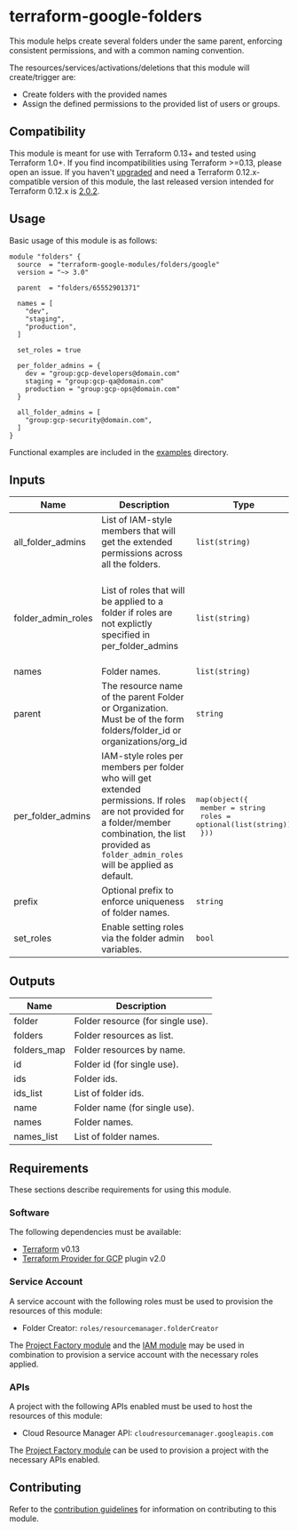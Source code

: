 # terraform-google-folders

This module helps create several folders under the same parent, enforcing consistent permissions, and with a common naming convention.

The resources/services/activations/deletions that this module will create/trigger are:

- Create folders with the provided names
- Assign the defined permissions to the provided list of users or groups.

## Compatibility

 This module is meant for use with Terraform 0.13+ and tested using Terraform 1.0+. If you find incompatibilities using Terraform >=0.13, please open an issue.
 If you haven't [upgraded](https://www.terraform.io/upgrade-guides/0-13.html)
  and need a Terraform 0.12.x-compatible version of this module, the last released version intended for
  Terraform 0.12.x is [2.0.2](https://registry.terraform.io/modules/terraform-google-modules/folders/google/2.0.2).

## Usage

Basic usage of this module is as follows:

```hcl
module "folders" {
  source  = "terraform-google-modules/folders/google"
  version = "~> 3.0"

  parent  = "folders/65552901371"

  names = [
    "dev",
    "staging",
    "production",
  ]

  set_roles = true

  per_folder_admins = {
    dev = "group:gcp-developers@domain.com"
    staging = "group:gcp-qa@domain.com"
    production = "group:gcp-ops@domain.com"
  }

  all_folder_admins = [
    "group:gcp-security@domain.com",
  ]
}

```

Functional examples are included in the
[examples](./examples/) directory.

<!-- BEGINNING OF PRE-COMMIT-TERRAFORM DOCS HOOK -->
## Inputs

| Name | Description | Type | Default | Required |
|------|-------------|------|---------|:--------:|
| all\_folder\_admins | List of IAM-style members that will get the extended permissions across all the folders. | `list(string)` | `[]` | no |
| folder\_admin\_roles | List of roles that will be applied to a folder if roles are not explictly specified in per\_folder\_admins | `list(string)` | <pre>[<br>  "roles/owner",<br>  "roles/resourcemanager.folderViewer",<br>  "roles/resourcemanager.projectCreator",<br>  "roles/compute.networkAdmin"<br>]</pre> | no |
| names | Folder names. | `list(string)` | `[]` | no |
| parent | The resource name of the parent Folder or Organization. Must be of the form folders/folder\_id or organizations/org\_id | `string` | n/a | yes |
| per\_folder\_admins | IAM-style roles per members per folder who will get extended permissions. If roles are not provided for a folder/member combination, the list provided as `folder_admin_roles` will be applied as default. | <pre>map(object({<br>    member = string<br>    roles  = optional(list(string))<br>  }))</pre> | `{}` | no |
| prefix | Optional prefix to enforce uniqueness of folder names. | `string` | `""` | no |
| set\_roles | Enable setting roles via the folder admin variables. | `bool` | `false` | no |

## Outputs

| Name | Description |
|------|-------------|
| folder | Folder resource (for single use). |
| folders | Folder resources as list. |
| folders\_map | Folder resources by name. |
| id | Folder id (for single use). |
| ids | Folder ids. |
| ids\_list | List of folder ids. |
| name | Folder name (for single use). |
| names | Folder names. |
| names\_list | List of folder names. |

<!-- END OF PRE-COMMIT-TERRAFORM DOCS HOOK -->

## Requirements

These sections describe requirements for using this module.

### Software

The following dependencies must be available:

- [Terraform][terraform] v0.13
- [Terraform Provider for GCP][terraform-provider-gcp] plugin v2.0

### Service Account

A service account with the following roles must be used to provision
the resources of this module:

- Folder Creator: `roles/resourcemanager.folderCreator`

The [Project Factory module][project-factory-module] and the
[IAM module][iam-module] may be used in combination to provision a
service account with the necessary roles applied.

### APIs

A project with the following APIs enabled must be used to host the
resources of this module:

- Cloud Resource Manager API: `cloudresourcemanager.googleapis.com`

The [Project Factory module][project-factory-module] can be used to
provision a project with the necessary APIs enabled.

## Contributing

Refer to the [contribution guidelines](./CONTRIBUTING.md) for
information on contributing to this module.

[iam-module]: https://registry.terraform.io/modules/terraform-google-modules/iam/google
[project-factory-module]: https://registry.terraform.io/modules/terraform-google-modules/project-factory/google
[terraform-provider-gcp]: https://www.terraform.io/docs/providers/google/index.html
[terraform]: https://www.terraform.io/downloads.html
